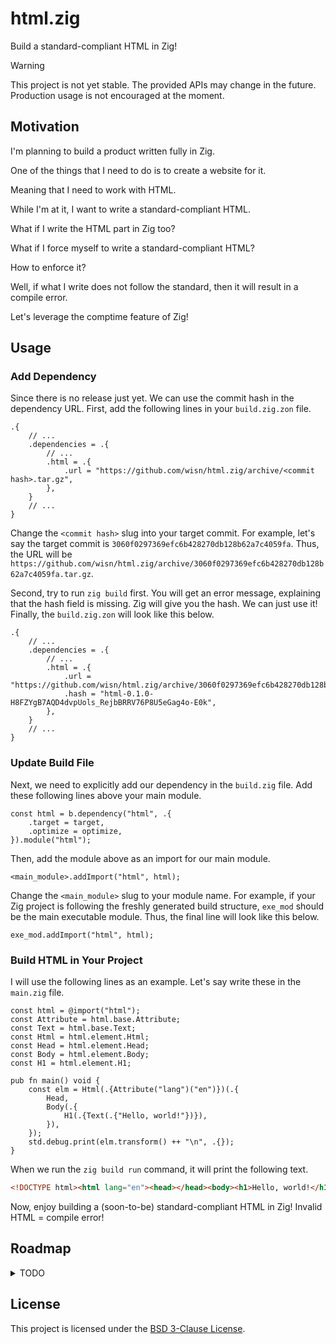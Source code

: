 # html.zig

Build a standard-compliant HTML in Zig!

> [!WARNING]
> This project is not yet stable. The provided APIs may change in the future.
> Production usage is not encouraged at the moment.

## Motivation

I'm planning to build a product written fully in Zig.

One of the things that I need to do is to create a website for it.

Meaning that I need to work with HTML.

While I'm at it, I want to write a standard-compliant HTML.

What if I write the HTML part in Zig too?

What if I force myself to write a standard-compliant HTML?

How to enforce it?

Well, if what I write does not follow the standard, then it will result in a compile error.

Let's leverage the comptime feature of Zig!

## Usage

### Add Dependency

Since there is no release just yet.
We can use the commit hash in the dependency URL.
First, add the following lines in your `build.zig.zon` file.

```zig
.{
    // ...
    .dependencies = .{
        // ...
        .html = .{
            .url = "https://github.com/wisn/html.zig/archive/<commit hash>.tar.gz",
        },
    }
    // ...
}
```

Change the `<commit hash>` slug into your target commit.
For example, let's say the target commit is `3060f0297369efc6b428270db128b62a7c4059fa`.
Thus, the URL will be `https://github.com/wisn/html.zig/archive/3060f0297369efc6b428270db128b62a7c4059fa.tar.gz`.

Second, try to run `zig build` first.
You will get an error message, explaining that the hash field is missing.
Zig will give you the hash. We can just use it!
Finally, the `build.zig.zon` will look like this below.

```zig
.{
    // ...
    .dependencies = .{
        // ...
        .html = .{
            .url = "https://github.com/wisn/html.zig/archive/3060f0297369efc6b428270db128b62a7c4059fa.tar.gz",
            .hash = "html-0.1.0-H8FZYgB7AQD4dvpUols_RejbBRRV76P8U5eGag4o-E0k",
        },
    }
    // ...
}
```

### Update Build File

Next, we need to explicitly add our dependency in the `build.zig` file.
Add these following lines above your main module.

```zig
const html = b.dependency("html", .{
    .target = target,
    .optimize = optimize,
}).module("html");
```

Then, add the module above as an import for our main module.

```zig
<main_module>.addImport("html", html);
```

Change the `<main_module>` slug to your module name.
For example, if your Zig project is following the freshly generated build structure, `exe_mod` should be the main executable module.
Thus, the final line will look like this below.

```zig
exe_mod.addImport("html", html);
```

### Build HTML in Your Project

I will use the following lines as an example. Let's say write these in the `main.zig` file.

```zig
const html = @import("html");
const Attribute = html.base.Attribute;
const Text = html.base.Text;
const Html = html.element.Html;
const Head = html.element.Head;
const Body = html.element.Body;
const H1 = html.element.H1;

pub fn main() void {
    const elm = Html(.{Attribute("lang")("en")})(.{
        Head,
        Body(.{
            H1(.{Text(.{"Hello, world!"})}),
        }),
    });
    std.debug.print(elm.transform() ++ "\n", .{});
}
```

When we run the `zig build run` command, it will print the following text.

```html
<!DOCTYPE html><html lang="en"><head></head><body><h1>Hello, world!</h1></body></html>
```

Now, enjoy building a (soon-to-be) standard-compliant HTML in Zig!
Invalid HTML = compile error!

## Roadmap

<details>
<summary>TODO</summary>

- [x] building blocks
  - [x] attribute
  - [x] data attribute
  - [x] interactive attribute
  - [x] element
  - [x] void element
  - [x] raw text
- [x] element construct
  - [x] comment tag
  - [x] html tag
  - [x] head tag
  - [x] meta tag
  - [x] title tag
  - [x] base tag
  - [x] link tag
  - [x] style tag
  - [x] body tag
  - [x] article tag
  - [x] section tag
  - [x] nav tag
  - [x] aside tag
  - [x] h1 tag
  - [x] h2 tag
  - [x] h3 tag
  - [x] h4 tag
  - [x] h5 tag
  - [x] h6 tag
  - [x] hgroup tag
  - [x] header tag
  - [x] footer tag
  - [x] address tag
  - [x] p tag
  - [x] hr tag
  - [x] pre tag
  - [x] blockquote tag
  - [x] ol tag
  - [x] ul tag
  - [x] menu tag
  - [x] li tag
  - [x] dl tag
  - [x] dt tag
  - [x] dd tag
  - [x] figure tag
  - [x] figcaption tag
  - [x] main tag
  - [x] search tag
  - [x] div tag
  - [x] a tag
  - [x] em tag
  - [x] strong tag
  - [x] small tag
  - [x] s tag
  - [x] cite tag
  - [x] q tag
  - [x] dfn tag
  - [x] abbr tag
  - [x] ruby tag
  - [x] rt tag
  - [x] rp tag
  - [x] data tag
  - [x] time tag
  - [x] code tag
  - [x] var tag
  - [x] samp tag
  - [x] kbd tag
  - [x] sub tag
  - [x] sup tag
  - [x] i tag
  - [x] b tag
  - [x] u tag
  - [x] mark tag
  - [x] bdi tag
  - [x] bdo tag
  - [x] span tag
  - [x] br tag
  - [x] wbr tag
  - [x] ins tag
  - [x] del tag
  - [x] picture tag
  - [x] source tag
  - [x] img tag
  - [x] iframe tag
  - [x] embed tag
  - [x] object tag
  - [x] video tag
  - [x] track tag
  - [x] audio tag
  - [x] map tag
  - [x] area tag
  - [x] param tag
  - [x] table tag
  - [x] caption tag
  - [x] colgroup tag
  - [x] col tag
  - [x] tbody tag
  - [x] thead tag
  - [x] tfoot tag
  - [x] tr tag
  - [x] td tag
  - [x] th tag
  - [x] form tag
  - [x] label tag
  - [x] input tag
  - [x] button tag
  - [x] select tag
  - [x] datalist tag
  - [x] optgroup tag
  - [x] option tag
  - [x] textarea tag
  - [x] output tag
  - [x] progress tag
  - [x] meter tag
  - [x] fieldset tag
  - [x] legend tag
  - [x] details tag
  - [x] summary tag
  - [x] script tag
  - [x] noscript tag
  - [x] template tag
  - [x] slot tag
  - [x] canvas tag
- [ ] standard compliance validation
  - [x] attribute name
  - [x] attribute value
  - [x] element name
  - [x] html element validation
  - [x] head element validation
  - [ ] meta element validation
  - [x] title element validation
  - [x] base element validation
  - [ ] link element validation
  - [ ] style element validation
  - [ ] body element validation
  - [ ] article element validation
  - [ ] section element validation
  - [ ] nav element validation
  - [ ] aside element validation
  - [ ] h1 element validation
  - [ ] h2 element validation
  - [ ] h3 element validation
  - [ ] h4 element validation
  - [ ] h5 element validation
  - [ ] h6 element validation
  - [ ] hgroup element validation
  - [ ] header element validation
  - [ ] footer element validation
  - [ ] address element validation
  - [ ] p element validation
  - [ ] hr element validation
  - [ ] pre element validation
  - [ ] blockquote element validation
  - [ ] ol element validation
  - [ ] ul element validation
  - [ ] menu element validation
  - [ ] li element validation
  - [ ] dl element validation
  - [ ] dt element validation
  - [ ] dd element validation
  - [ ] figure element validation
  - [ ] figcaption element validation
  - [ ] main element validation
  - [ ] search element validation
  - [ ] div element validation
  - [ ] a element validation
  - [ ] em element validation
  - [ ] strong element validation
  - [ ] small element validation
  - [ ] s element validation
  - [ ] cite element validation
  - [ ] q element validation
  - [ ] dfn element validation
  - [ ] abbr element validation
  - [ ] ruby element validation
  - [ ] rt element validation
  - [ ] rp element validation
  - [ ] data element validation
  - [ ] time element validation
  - [ ] code element validation
  - [ ] var element validation
  - [ ] samp element validation
  - [ ] kbd element validation
  - [ ] sub element validation
  - [ ] sup element validation
  - [ ] i element validation
  - [ ] b element validation
  - [ ] u element validation
  - [ ] mark element validation
  - [ ] bdi element validation
  - [ ] bdo element validation
  - [ ] span element validation
  - [ ] br element validation
  - [ ] wbr element validation
  - [ ] ins element validation
  - [ ] del element validation
  - [ ] picture element validation
  - [ ] source element validation
  - [ ] img element validation
  - [ ] iframe element validation
  - [ ] embed element validation
  - [ ] object element validation
  - [ ] video element validation
  - [ ] track element validation
  - [ ] audio element validation
  - [ ] map element validation
  - [ ] area element validation
  - [ ] param element validation
  - [ ] table element validation
  - [ ] caption element validation
  - [ ] colgroup element validation
  - [ ] col element validation
  - [ ] tbody element validation
  - [ ] thead element validation
  - [ ] tfoot element validation
  - [ ] tr element validation
  - [ ] td element validation
  - [ ] th element validation
  - [ ] form element validation
  - [ ] label element validation
  - [ ] input element validation
  - [ ] button element validation
  - [ ] select element validation
  - [ ] datalist element validation
  - [ ] optgroup element validation
  - [ ] option element validation
  - [ ] textarea element validation
  - [ ] output element validation
  - [ ] progress element validation
  - [ ] meter element validation
  - [ ] fieldset element validation
  - [ ] legend element validation
  - [ ] details element validation
  - [ ] summary element validation
  - [ ] script element validation
  - [ ] noscript element validation
  - [ ] template element validation
  - [ ] slot element validation
  - [ ] canvas element validation
- [ ] foreign elm support
  - [ ] native css
  - [ ] native svg
  - [ ] native mathml 
- [ ] formatting
  - [ ] pretty print
</details>

## License

This project is licensed under the [BSD 3-Clause License](LICENSE).

